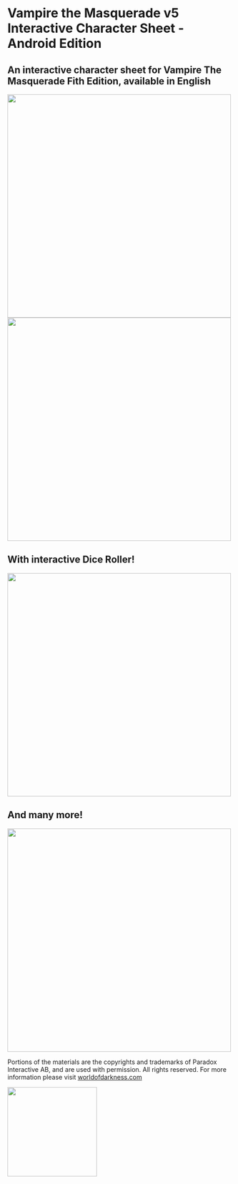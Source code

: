 # Vampire the Masquerade v5 Interactive Character Sheet - Android Edition

## An interactive character sheet for Vampire The Masquerade Fith Edition, available in English

<img src="https://github.com/Pkow1999/vtm_sheet_androidPort/assets/72875240/76d5d085-76b9-430c-b68f-21b596ded95d" width="500" />

<img src="https://github.com/Pkow1999/vtm_sheet_androidPort/assets/72875240/2eed5c86-0fdd-4211-ab27-2255ceb6232c" width="500" />

## With interactive Dice Roller!

<img src="https://github.com/Pkow1999/vtm_sheet_androidPort/assets/72875240/be67f1bc-22fb-4713-b27f-821e2abd12e7" width="500" />

## And many more!

<img src="https://github.com/Pkow1999/vtm_sheet_androidPort/assets/72875240/d6aafd24-8974-4d2f-bf42-330fbf4d7312" width="500"/>



Portions of the materials are the copyrights and trademarks of Paradox Interactive AB, and are used with permission. All rights reserved. For more information please visit [worldofdarkness.com](https://www.worldofdarkness.com/)


<img src="https://github.com/Pkow1999/Vampire-The-Masquerade-V5-Character-Sheet/assets/72875240/94813a9e-620e-410a-913f-d4b91322c3cf" width="200" />
